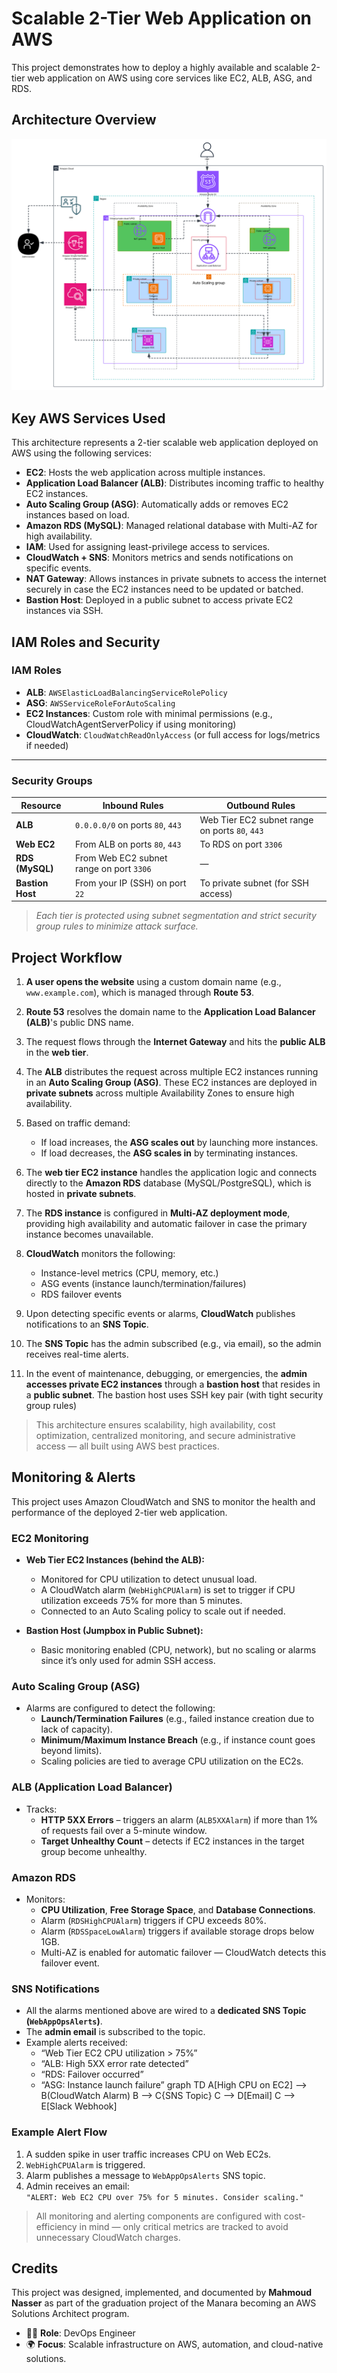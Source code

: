 # Scalable 2-Tier Web Application on AWS

This project demonstrates how to deploy a highly available and scalable 2-tier web application on AWS using core services like EC2, ALB, ASG, and RDS.

## Architecture Overview

![Architecture Diagram](aws-architecture.png)

## Key AWS Services Used

This architecture represents a 2-tier scalable web application deployed on AWS using the following services:

- **EC2**: Hosts the web application across multiple instances.
- **Application Load Balancer (ALB)**: Distributes incoming traffic to healthy EC2 instances.
- **Auto Scaling Group (ASG)**: Automatically adds or removes EC2 instances based on load.
- **Amazon RDS (MySQL)**: Managed relational database with Multi-AZ for high availability.
- **IAM**: Used for assigning least-privilege access to services.
- **CloudWatch + SNS**: Monitors metrics and sends notifications on specific events.
- **NAT Gateway**: Allows instances in private subnets to access the internet securely in case the EC2 instances need to be updated or batched.
- **Bastion Host**: Deployed in a public subnet to access private EC2 instances via SSH.


## IAM Roles and Security

### IAM Roles

- **ALB**: `AWSElasticLoadBalancingServiceRolePolicy`
- **ASG**: `AWSServiceRoleForAutoScaling`
- **EC2 Instances**: Custom role with minimal permissions (e.g., CloudWatchAgentServerPolicy if using monitoring)
- **CloudWatch**: `CloudWatchReadOnlyAccess` (or full access for logs/metrics if needed)

---

### Security Groups

| Resource        | Inbound Rules                            | Outbound Rules                           |
|----------------|-------------------------------------------|-------------------------------------------|
| **ALB**         | `0.0.0.0/0` on ports `80`, `443`          | Web Tier EC2 subnet range on ports `80`, `443` |
| **Web EC2**     | From ALB on ports `80`, `443`             | To RDS on port `3306`                     |
| **RDS (MySQL)** | From Web EC2 subnet range on port `3306`  | —                                         |
| **Bastion Host**| From your IP (SSH) on port `22`           | To private subnet (for SSH access)        |

> *Each tier is protected using subnet segmentation and strict security group rules to minimize attack surface.*


## Project Workflow
1. **A user opens the website** using a custom domain name (e.g., `www.example.com`), which is managed through **Route 53**.

2. **Route 53** resolves the domain name to the **Application Load Balancer (ALB)**'s public DNS name.

3. The request flows through the **Internet Gateway** and hits the **public ALB** in the **web tier**.

4. The **ALB** distributes the request across multiple EC2 instances running in an **Auto Scaling Group (ASG)**. These EC2 instances are deployed in **private subnets** across multiple Availability Zones to ensure high availability.

5. Based on traffic demand:
   - If load increases, the **ASG scales out** by launching more instances.
   - If load decreases, the **ASG scales in** by terminating instances.

6. The **web tier EC2 instance** handles the application logic and connects directly to the **Amazon RDS** database (MySQL/PostgreSQL), which is hosted in **private subnets**.

7. The **RDS instance** is configured in **Multi-AZ deployment mode**, providing high availability and automatic failover in case the primary instance becomes unavailable.

8. **CloudWatch** monitors the following:
   - Instance-level metrics (CPU, memory, etc.)
   - ASG events (instance launch/termination/failures)
   - RDS failover events

9. Upon detecting specific events or alarms, **CloudWatch** publishes notifications to an **SNS Topic**.

10. The **SNS Topic** has the admin subscribed (e.g., via email), so the admin receives real-time alerts.

11. In the event of maintenance, debugging, or emergencies, the **admin accesses private EC2 instances** through a **bastion host** that resides in a **public subnet**. The bastion host uses SSH key pair (with tight security group rules)

> This architecture ensures scalability, high availability, cost optimization, centralized monitoring, and secure administrative access — all built using AWS best practices.


## Monitoring & Alerts

This project uses Amazon CloudWatch and SNS to monitor the health and performance of the deployed 2-tier web application.

### EC2 Monitoring

- **Web Tier EC2 Instances (behind the ALB):**
  - Monitored for CPU utilization to detect unusual load.
  - A CloudWatch alarm (`WebHighCPUAlarm`) is set to trigger if CPU utilization exceeds 75% for more than 5 minutes.
  - Connected to an Auto Scaling policy to scale out if needed.

- **Bastion Host (Jumpbox in Public Subnet):**
  - Basic monitoring enabled (CPU, network), but no scaling or alarms since it’s only used for admin SSH access.

### Auto Scaling Group (ASG)

- Alarms are configured to detect the following:
  - **Launch/Termination Failures** (e.g., failed instance creation due to lack of capacity).
  - **Minimum/Maximum Instance Breach** (e.g., if instance count goes beyond limits).
  - Scaling policies are tied to average CPU utilization on the EC2s.

### ALB (Application Load Balancer)

- Tracks:
  - **HTTP 5XX Errors** – triggers an alarm (`ALB5XXAlarm`) if more than 1% of requests fail over a 5-minute window.
  - **Target Unhealthy Count** – detects if EC2 instances in the target group become unhealthy.

### Amazon RDS

- Monitors:
  - **CPU Utilization**, **Free Storage Space**, and **Database Connections**.
  - Alarm (`RDSHighCPUAlarm`) triggers if CPU exceeds 80%.
  - Alarm (`RDSSpaceLowAlarm`) triggers if available storage drops below 1GB.
  - Multi-AZ is enabled for automatic failover — CloudWatch detects this failover event.

### SNS Notifications

- All the alarms mentioned above are wired to a **dedicated SNS Topic (`WebAppOpsAlerts`)**.
- The **admin email** is subscribed to the topic.
- Example alerts received:
  - “Web Tier EC2 CPU utilization > 75%”
  - “ALB: High 5XX error rate detected”
  - “RDS: Failover occurred”
  - “ASG: Instance launch failure”
graph TD
    A[High CPU on EC2] --> B(CloudWatch Alarm)
    B --> C{SNS Topic}
    C --> D[Email]
    C --> E[Slack Webhook]

### Example Alert Flow

1. A sudden spike in user traffic increases CPU on Web EC2s.
2. `WebHighCPUAlarm` is triggered.
3. Alarm publishes a message to `WebAppOpsAlerts` SNS topic.
4. Admin receives an email:  
   `"ALERT: Web EC2 CPU over 75% for 5 minutes. Consider scaling."`

> All monitoring and alerting components are configured with cost-efficiency in mind — only critical metrics are tracked to avoid unnecessary CloudWatch charges.



## Credits

This project was designed, implemented, and documented by **Mahmoud Nasser** as part of the graduation project of the Manara becoming an AWS Solutions Architect program.

- 👨‍💻 **Role**: DevOps Engineer 
- 🌍 **Focus**: Scalable infrastructure on AWS, automation, and cloud-native solutions. 

